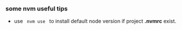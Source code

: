 ### some nvm useful tips     

- use <code> nvm use </code> to install default node version if project **.nvmrc** exist.

